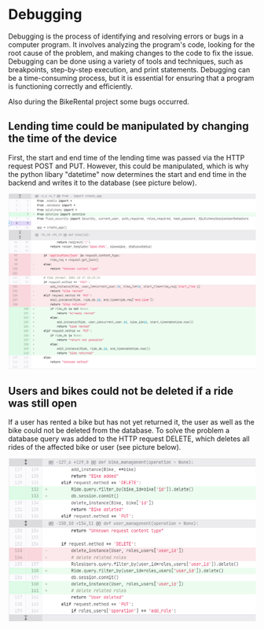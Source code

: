 # Debugging
Debugging is the process of identifying and resolving errors or bugs in a computer program. It involves analyzing the program's code, looking for the root cause of the problem, and making changes to the code to fix the issue. Debugging can be done using a variety of tools and techniques, such as breakpoints, step-by-step execution, and print statements. Debugging can be a time-consuming process, but it is essential for ensuring that a program is functioning correctly and efficiently.

Also during the BikeRental project some bugs occurred.

## Lending time could be manipulated by changing the time of the device
First, the start and end time of the lending time was passed via the HTTP request POST and PUT. However, this could be manipulated, which is why the python libary "datetime" now determines the start and end time in the backend and writes it to the database (see picture below).

![bugfixing_1.png](./bugfixing_1.png)

## Users and bikes could not be deleted if a ride was still open
If a user has rented a bike but has not yet returned it, the user as well as the bike could not be deleted from the database. To solve the problem a database query was added to the HTTP request DELETE, which deletes all rides of the affected bike or user (see picture below).

![bugfixing_2.png](./bugfixing_2.png)
